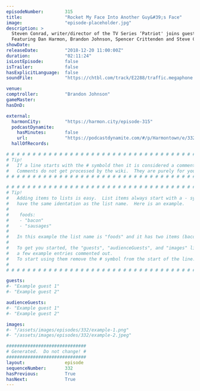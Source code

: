 ```yaml
---
episodeNumber:        315
title:                "Rocket My Face Into Another Guy&#39;s Face"
image:                "episode-placeholder.jpg"
description: >
  Steven Conrad, writer/director of the TV Series ‘Patriot' joins guest Comptroller Brandon Johnson. The Santa Clause 2, Have You Seen It?
  Featuring Dan Harmon, Brandon Johnson, Spencer Crittenden and Steve Conrad.
showDate:             
releaseDate:          "2018-12-20 11:00:00Z"
duration:             "02:11:24"
isLostEpisode:        false
isTrailer:            false
hasExplicitLanguage:  false
soundFile:            "https://chtbl.com/track/E2288/traffic.megaphone.fm/STA4268871207.mp3"

venue:                
comptroller:          "Brandon Johnson"
gameMaster:           
hasDnD:               

external:
  harmonCity:         "https://harmon.city/episode-315"
  podcastDynamite:
    hasMinutes:       false
    url:              "https://podcastdynamite.com/#/p/Harmontown/e/332/315"
  hallOfRecords:      

# # # # # # # # # # # # # # # # # # # # # # # # # # # # # # # # # # # # # # # # # # # # #
# Tip!
#   If a line starts with the # symbold then it is considered a comment.
#   Comments do not get processed by the wiki.  They are purely for your information.
# # # # # # # # # # # # # # # # # # # # # # # # # # # # # # # # # # # # # # # # # # # # #

# # # # # # # # # # # # # # # # # # # # # # # # # # # # # # # # # # # # # # # # # # # # #
# Tip!
#   Adding items to lists is easy.  List items always start with a - symbol and have
#   have the same identation as the list name.  Here is an example.
#
#    foods:
#    - "bacon"
#    - "sausages"
#
#   In this example the list name is "foods" and it has two items (bacon, and sausages).
#
#   To get you started, the "guests", "audienceGuests", and "images" lists below have
#   a few example entries commented out.
#   To start using them remove the # symbol from the start of the line.
#
# # # # # # # # # # # # # # # # # # # # # # # # # # # # # # # # # # # # # # # # # # # # #

guests:
#- "Example guest 1"
#- "Example guest 2"

audienceGuests:
#- "Example guest 1"
#- "Example guest 2"

images:
#- "/assets/images/episodes/332/example-1.png"
#- "/assets/images/episodes/332/example-2.jpeg"

##############################
# Generated.  Do not change! #
##############################
layout:               episode
sequenceNumber:       332
hasPrevious:          True
hasNext:              True
---
```


<!-- The episode description will be rendered here -->

<!-- Add your content BELOW here -->
<!-- vvvvvvvvvvvvvvvvvvvvvvvvvvv -->




<!-- ^^^^^^^^^^^^^^^^^^^^^^^^^^^ -->
<!-- Add your content ABOVE here -->

<!-- The episode gallery will be rendered here -->